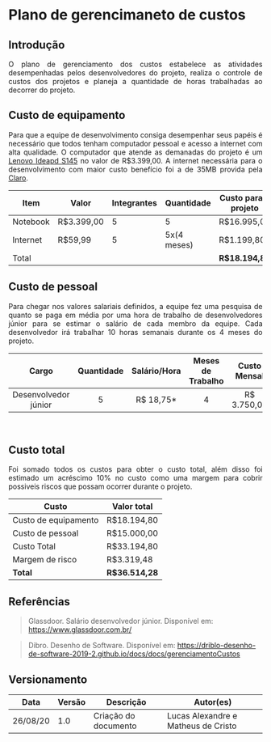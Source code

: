 # Plano de gerencimaneto de custos

## Introdução

<p  align="justify">
O plano de gerenciamento dos custos estabelece as atividades desempenhadas pelos desenvolvedores do projeto, realiza o controle de custos dos projetos e planeja a quantidade de horas trabalhadas ao decorrer do projeto.
</p>

## Custo de equipamento

<p  align="justify">
Para que a equipe de desenvolvimento consiga desempenhar seus papéis é necessário que todos tenham computador pessoal e acesso a internet com alta qualidade. O computador que atende as demanadas do projeto é um <a href="https://www.extra.com.br/Informatica/Notebook/notebook-lenovo-core-i5-1035g1-8gb-1tb-tela-15-6-windows-10-ideapad-s145-55007372.html">Lenovo Ideapd S145</a> no valor de R$3.399,00. A internet necessária para o desenvolvimento com maior custo benefício foi a de 35MB provida pela <a href="https://ofertas.netcombotv.net.br/net-internet/">Claro</a>.

</p>

| Item | Valor | Integrantes| Quantidade | Custo para o projeto|
| -- | -- | -- | --| -- |
| Notebook | R$3.399,00 | 5 | 5 | R$16.995,00 |
| Internet | R$59,99 | 5 | 5x(4 meses)| R$1.199,80 |
| Total | | | | **R$18.194,80** |

## Custo de pessoal

<p  align="justify">
Para chegar nos valores salariais definidos, a equipe fez uma pesquisa de quanto se paga em média por uma hora de trabalho de desenvolvedores júnior para se estimar o salário de cada membro da equipe. Cada desenvolvedor irá trabalhar 10 horas semanais durante os 4 meses do projeto.
</p>

| Cargo | Quantidade | Salário/Hora | Meses de Trabalho | Custo Mensal | Custo Total|
|:--:|:--:|:--:|:--:|:--:|:--:|
| Desenvolvedor júnior | 5 | R$ 18,75* |4| R$ 3.750,00 | R$15.000,00 |

<br>

## Custo total
<p align="justify">
Foi somado todos os custos para obter o custo total, além disso foi estimado um acréscimo 10% no custo como uma margem para cobrir possiveis riscos que possam ocorrer durante o projeto.

|Custo| Valor total|
|--|--|
|Custo de equipamento| R$18.194,80 |
|Custo de pessoal| R$15.000,00 |
|Custo Total| R$33.194,80 |
|Margem de risco| R$3.319,48 |
|**Total**| **R$36.514,28**|
</p>


## Referências

> Glassdoor. Salário desenvolvedor júnior. Disponível em: https://www.glassdoor.com.br/

> Dibro. Desenho de Software. Disponível em: https://driblo-desenho-de-software-2019-2.github.io/docs/docs/gerenciamentoCustos

## Versionamento

| Data | Versão | Descrição | Autor(es) |
| -- | -- | -- | -- |
| 26/08/20 | 1.0 | Criação do documento | Lucas Alexandre e Matheus de Cristo |